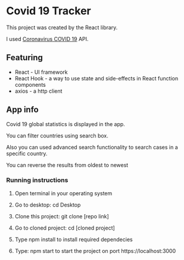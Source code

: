 # Covid 19 Tracker

This project was created by the React library.

I used [Coronavirus COVID 19](https://documenter.getpostman.com/view/10808728/SzS8rjbc) API.

## Featuring

* React - UI framework
* React Hook - a way to use state and side-effects in React function components
* axios - a http client

## App info

Covid 19 global statistics is displayed in the app.

You can filter countries using search box.

Also you can used advanced search functionality to search cases in a specific country.

You can reverse the results from oldest to newest

### Running instructions

1) Open terminal in your operating system

2) Go to desktop: cd Desktop

3) Clone this project: git clone [repo link]

4) Go to cloned project: cd [cloned project]

5) Type npm install to install required dependecies

6) Type: npm start to start the project on port https://localhost:3000
